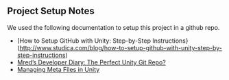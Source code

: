 ## Project Setup Notes

We used the following documentation to setup this project in a github repo.

* [How to Setup GitHub with Unity: Step-by-Step Instructions}(http://www.studica.com/blog/how-to-setup-github-with-unity-step-by-step-instructions)
* [Mred’s Developer Diary: The Perfect Unity Git Repo?](http://teaclipper.co.uk/2016/11/11/the-perfect-unity-git-repo/)
* [Managing Meta Files in Unity](https://blog.forrestthewoods.com/managing-meta-files-in-unity-713166ee3d30#.9tosakymi)


